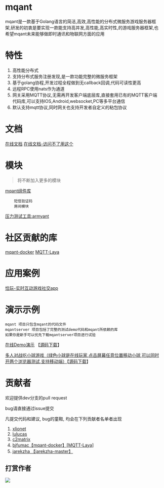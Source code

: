 # mqant
mqant是一款基于Golang语言的简洁,高效,高性能的分布式微服务游戏服务器框架,研发的初衷是要实现一款能支持高并发,高性能,高实时性,的游戏服务器框架,也希望mqant未来能够做即时通讯和物联网方面的应用

#	特性
1. 高性能分布式
2. 支持分布式服务注册发现,是一款功能完整的微服务框架
3. 基于golang协程,开发过程全程做到无callback回调,代码可读性更高
4. 远程RPC使用nats作为通道
5. 网关采用MQTT协议,无需再开发客户端底层库,直接套用已有的MQTT客户端代码库,可以支持IOS,Android,websocket,PC等多平台通信
6. 默认支持mqtt协议,同时网关也支持开发者自定义的粘包协议

# 文档

[在线文档](https://liangdas.github.io/mqant/)
[在线文档-访问不了用这个](http://docs.mqant.com/)

# 模块

> 将不断加入更多的模块

[mqant组件库](https://github.com/funmangic/mqant-modules)

        短信验证码
        房间模块

[压力测试工具:armyant](https://github.com/funmangic/armyant)

# 社区贡献的库
 [mqant-docker](https://github.com/bjfumac/mqant-docker)
 [MQTT-Laya](https://github.com/bjfumac/MQTT-Laya)

# 应用案例

[恰玩-实时互动游戏社交app](https://tiyfr.com/)

# 演示示例
	mqant 项目只包含mqant的代码文件
	mqantserver 项目包括了完整的测试demo代码和mqant所依赖的库
	如果你是新手可以优先下载mqantserver项目进行试验
	
 
 [在线Demo演示](http://www.mqant.com/mqant/chat/) 【[源码下载](https://github.com/liangdas/mqantserver)】
 
 [多人对战吃小球游戏（绿色小球是在线玩家,点击屏幕任意位置移动小球,可以同时开两个浏览器测试,支持移动端）](http://www.mqant.com/mqant/hitball/)【[源码下载](https://github.com/liangdas/mqantserver)】


# 贡献者

欢迎提供dev分支的pull request

bug请直接通过issue提交

凡提交代码和建议, bug的童鞋, 均会在下列贡献者名单者出现

1. [xlionet](https://github.com/xlionet)
2. [lulucas](https://github.com/lulucas/mqant-UnityExample)
3. [c2matrix](https://github.com/c2matrix)
4. [bjfumac【mqant-docker】[MQTT-Laya]](https://github.com/bjfumac)
5. [jarekzha 【jarekzha-master】](https://github.com/jarekzha)


## 打赏作者

![](http://docs.mqant.com/images/donation.png)

